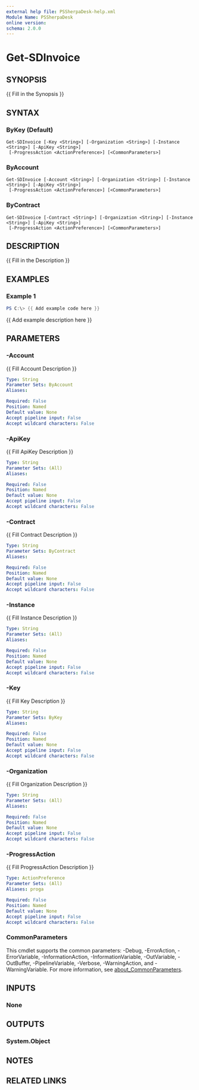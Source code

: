 ```yaml
---
external help file: PSSherpaDesk-help.xml
Module Name: PSSherpaDesk
online version:
schema: 2.0.0
---
```


# Get-SDInvoice

## SYNOPSIS
{{ Fill in the Synopsis }}

## SYNTAX

### ByKey (Default)
```
Get-SDInvoice [-Key <String>] [-Organization <String>] [-Instance <String>] [-ApiKey <String>]
 [-ProgressAction <ActionPreference>] [<CommonParameters>]
```

### ByAccount
```
Get-SDInvoice [-Account <String>] [-Organization <String>] [-Instance <String>] [-ApiKey <String>]
 [-ProgressAction <ActionPreference>] [<CommonParameters>]
```

### ByContract
```
Get-SDInvoice [-Contract <String>] [-Organization <String>] [-Instance <String>] [-ApiKey <String>]
 [-ProgressAction <ActionPreference>] [<CommonParameters>]
```

## DESCRIPTION
{{ Fill in the Description }}

## EXAMPLES

### Example 1
```powershell
PS C:\> {{ Add example code here }}
```

{{ Add example description here }}

## PARAMETERS

### -Account
{{ Fill Account Description }}

```yaml
Type: String
Parameter Sets: ByAccount
Aliases:

Required: False
Position: Named
Default value: None
Accept pipeline input: False
Accept wildcard characters: False
```

### -ApiKey
{{ Fill ApiKey Description }}

```yaml
Type: String
Parameter Sets: (All)
Aliases:

Required: False
Position: Named
Default value: None
Accept pipeline input: False
Accept wildcard characters: False
```

### -Contract
{{ Fill Contract Description }}

```yaml
Type: String
Parameter Sets: ByContract
Aliases:

Required: False
Position: Named
Default value: None
Accept pipeline input: False
Accept wildcard characters: False
```

### -Instance
{{ Fill Instance Description }}

```yaml
Type: String
Parameter Sets: (All)
Aliases:

Required: False
Position: Named
Default value: None
Accept pipeline input: False
Accept wildcard characters: False
```

### -Key
{{ Fill Key Description }}

```yaml
Type: String
Parameter Sets: ByKey
Aliases:

Required: False
Position: Named
Default value: None
Accept pipeline input: False
Accept wildcard characters: False
```

### -Organization
{{ Fill Organization Description }}

```yaml
Type: String
Parameter Sets: (All)
Aliases:

Required: False
Position: Named
Default value: None
Accept pipeline input: False
Accept wildcard characters: False
```

### -ProgressAction
{{ Fill ProgressAction Description }}

```yaml
Type: ActionPreference
Parameter Sets: (All)
Aliases: proga

Required: False
Position: Named
Default value: None
Accept pipeline input: False
Accept wildcard characters: False
```

### CommonParameters
This cmdlet supports the common parameters: -Debug, -ErrorAction, -ErrorVariable, -InformationAction, -InformationVariable, -OutVariable, -OutBuffer, -PipelineVariable, -Verbose, -WarningAction, and -WarningVariable. For more information, see [about_CommonParameters](http://go.microsoft.com/fwlink/?LinkID=113216).

## INPUTS

### None

## OUTPUTS

### System.Object
## NOTES

## RELATED LINKS

